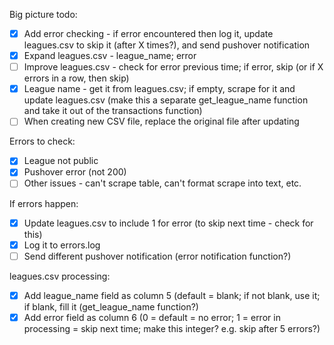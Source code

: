 Big picture todo:

- [x] Add error checking - if error encountered then log it, update leagues.csv to skip it (after X times?), and send pushover notification
- [x] Expand leagues.csv - league_name; error
- [ ] Improve leagues.csv - check for error previous time; if error, skip (or if X errors in a row, then skip)
- [x] League name - get it from leagues.csv; if empty, scrape for it and update leagues.csv (make this a separate get_league_name function and take it out of the transactions function)
- [ ] When creating new CSV file, replace the original file after updating

Errors to check:

- [x] League not public
- [x] Pushover error (not 200)
- [ ] Other issues - can't scrape table, can't format scrape into text, etc.

If errors happen:

- [x] Update leagues.csv to include 1 for error (to skip next time - check for this)
- [x] Log it to errors.log
- [ ] Send different pushover notification (error notification function?)

leagues.csv processing:

- [x] Add league_name field as column 5 (default = blank; if not blank, use it; if blank, fill it (get_league_name function?)
- [x] Add error field as column 6 (0 = default = no error; 1 = error in processing = skip next time; make this integer?  e.g. skip after 5 errors?)

